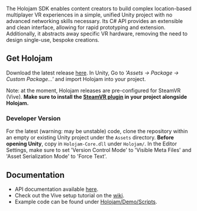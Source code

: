 The Holojam SDK enables content creators to build complex location-based multiplayer VR experiences in a simple, unified Unity project with no advanced networking skills necessary. Its C# API provides an extensible and clean interface, allowing for rapid prototyping and extension. Additionally, it abstracts away specific VR hardware, removing the need to design single-use, bespoke creations.

## Get Holojam

Download the latest release [here](https://github.com/holojamvr/HolojamSDK-Unity/releases). In Unity, Go to _'Assets -> Package -> Custom Package...'_ and import Holojam into your project.

Note: at the moment, Holojam releases are pre-configured for SteamVR (Vive). **Make sure to install the [SteamVR plugin](https://www.assetstore.unity3d.com/en/#!/content/32647) in your project alongside Holojam.**

### Developer Version

For the latest (warning: may be unstable) code, clone the repository within an empty or existing Unity project under the `Assets` directory. **Before opening Unity**, copy in `Holojam-Core.dll` under `Holojam/`. In the Editor Settings, make sure to set 'Version Control Mode' to 'Visible Meta Files' and 'Asset Serialization Mode' to 'Force Text'.

## Documentation

- API documentation available [here](https://acgaudette.gitlab.io/holojamsdk-unity-docs/annotated.html).
- Check out the Vive setup tutorial on the [wiki](https://github.com/holojamvr/HolojamSDK-Unity/wiki/Basic-Setup-Tutorial-(Vive)).
- Example code can be found under [Holojam/Demo/Scripts](https://github.com/holojamvr/HolojamSDK-Unity/tree/master/Holojam/Demo/Scripts).
